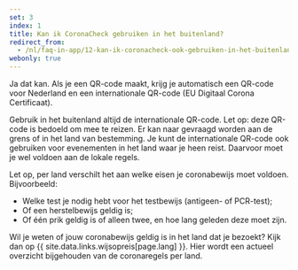 ```yaml
---
set: 3
index: 1
title: Kan ik CoronaCheck gebruiken in het buitenland?
redirect_from: 
  - /nl/faq-in-app/12-kan-ik-coronacheck-ook-gebruiken-in-het-buitenland
webonly: true
---
```

Ja dat kan. Als je een QR-code maakt, krijg je automatisch een QR-code voor Nederland en een internationale QR-code (EU Digitaal Corona Certificaat).

Gebruik in het buitenland altijd de internationale QR-code. Let op: deze QR-code is bedoeld om mee te reizen. Er kan naar gevraagd worden aan de grens of in het land van bestemming. Je kunt de internationale QR-code ook gebruiken voor evenementen in het land waar je heen reist. Daarvoor moet je wel voldoen aan de lokale regels. 

Let op, per land verschilt het aan welke eisen je coronabewijs moet voldoen. 
Bijvoorbeeld:
- Welke test je nodig hebt voor het testbewijs (antigeen- of PCR-test);
- Of een herstelbewijs geldig is;
- Of één prik geldig is of alleen twee, en hoe lang geleden deze moet zijn.

Wil je weten of jouw coronabewijs geldig is in het land dat je bezoekt? Kijk dan op {{ site.data.links.wijsopreis[page.lang] }}. Hier wordt een actueel overzicht bijgehouden van de coronaregels per land. 

